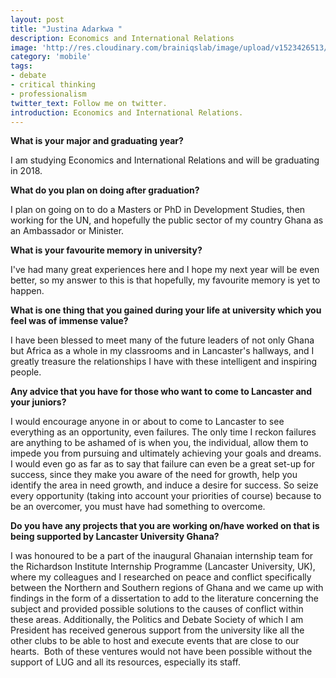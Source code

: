 ```yaml
---
layout: post
title: "Justina Adarkwa "
description: Economics and International Relations
image: 'http://res.cloudinary.com/brainiqslab/image/upload/v1523426513/justina3a_jljn3d.png'
category: 'mobile'
tags:
- debate
- critical thinking
- professionalism
twitter_text: Follow me on twitter.
introduction: Economics and International Relations.
---
```


**What is your major and graduating year?**

I am studying Economics and International Relations and will be graduating in 2018.

 **What do you plan on doing after graduation?**
 
 I plan on going on to do a Masters or PhD in Development Studies, then working for the UN, and hopefully the public sector of my country Ghana as an Ambassador or Minister. 

 **What is your favourite memory in university?**
 
 I've had many great experiences here and I hope my next year will be even better, so my answer to this is that hopefully, my favourite memory is yet to happen.

 **What is one thing that you gained during your life at university which you feel was of immense value?**
 
 I have been blessed to meet many of the future leaders of not only Ghana but Africa as a whole in my classrooms and in Lancaster's hallways, and I greatly treasure the relationships I have with these intelligent and inspiring people. 

**Any advice that you have for those who want to come to Lancaster and your juniors?**

I would encourage anyone in or about to come to Lancaster to see everything as an opportunity, even failures. The only time I reckon failures are anything to be ashamed of is when you, the individual, allow them to impede you from pursuing and ultimately achieving your goals and dreams. I would even go as far as to say that failure can even be a great set-up for success, since they make you aware of the need for growth, help you identify the area in need growth, and induce a desire for success. So seize every opportunity (taking into account your priorities of course) because to be an overcomer, you must have had something to overcome.

**Do you have any projects that you are working on/have worked on that is being supported by Lancaster University Ghana?**

I was honoured to be a part of the inaugural Ghanaian internship team for the Richardson Institute Internship Programme (Lancaster University, UK), where my colleagues and I researched on peace and conflict specifically between the Northern and Southern regions of Ghana and we came up with findings in the form of a dissertation to add to the literature concerning the subject and provided possible solutions to the causes of conflict within these areas. Additionally, the Politics and Debate Society of which I am President has received generous support from the university like all the other clubs to be able to host and execute events that are close to our hearts. 
Both of these ventures would not have been possible without the support of LUG and all its resources, especially its staff.</p>

